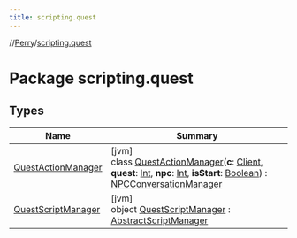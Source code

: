 ```yaml
---
title: scripting.quest
---
```

//[Perry](../../index.html)/[scripting.quest](index.html)



# Package scripting.quest



## Types


| Name | Summary |
|---|---|
| [QuestActionManager](-quest-action-manager/index.html) | [jvm]<br>class [QuestActionManager](-quest-action-manager/index.html)(**c**: [Client](../client/-client/index.html), **quest**: [Int](https://kotlinlang.org/api/latest/jvm/stdlib/kotlin/-int/index.html), **npc**: [Int](https://kotlinlang.org/api/latest/jvm/stdlib/kotlin/-int/index.html), **isStart**: [Boolean](https://kotlinlang.org/api/latest/jvm/stdlib/kotlin/-boolean/index.html)) : [NPCConversationManager](../scripting.npc/-n-p-c-conversation-manager/index.html) |
| [QuestScriptManager](-quest-script-manager/index.html) | [jvm]<br>object [QuestScriptManager](-quest-script-manager/index.html) : [AbstractScriptManager](../scripting/-abstract-script-manager/index.html) |

